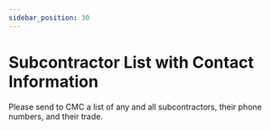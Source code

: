 ```yaml
---
sidebar_position: 30
---
```


# Subcontractor List with Contact Information


Please send to CMC a list of any and all subcontractors, their phone numbers, and their trade.
